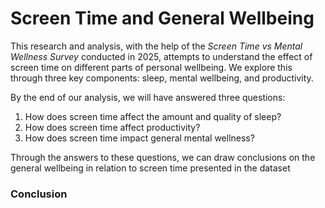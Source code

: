# Screen Time and General Wellbeing

This research and analysis, with the help of the *Screen Time vs Mental Wellness Survey* conducted in 2025, attempts to understand the effect of screen time on different parts of personal wellbeing. We explore this through three key components: sleep, mental wellbeing, and productivity.

By the end of our analysis, we will have answered three questions:
1. How does screen time affect the amount and quality of sleep?
2. How does screen time affect productivity?
3. How does screen time impact general mental wellness?

Through the answers to these questions, we can draw conclusions on the general wellbeing in relation to screen time 
presented in the dataset


### Conclusion